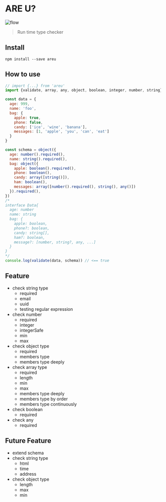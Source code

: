 # ARE U?

![flow][flow]

[flow]:https://img.shields.io/badge/typescript-2.6.*-blue.svg

> Run time type checker

## Install
``
npm install --save areu
``

## How to use
````javascript
// import {...} from 'areu'
import {validate, array, any, object, boolean, integer, number, string} from 'src/index'

const data = {
  age: 999,
  name: 'foo',
  bag: {
    apple: true,
    phone: false,
    candy: ['ice', 'wine', 'banana'],
    messages: [1, 'apple', 'you', 'can', 'eat']
  }
}

const schema = object({
  age: number().required(),
  name: string().required(),
  bag: object({
    apple: boolean().required(),
    phone: boolean(),
    candy: array([string()]),
    ham: boolean(),
    messages: array([number().required(), string(), any()])
  }).required(),
})
/*
interface Data{
  age: number
  name: string
  bag: {
    apple: boolean,
    phone?: boolean,
    candy: string[],
    ham?: boolean,
    message?: [number, string?, any, ...]
  }
}
*/
console.log(validate(data, schema)) // <== true

````

## Feature
* check string type
  * required
  * email
  * uuid
  * testing regular expression 
* check number
  * required
  * integer
  * integerSafe
  * min
  * max
* check object type
  * required
  * members type
  * members type deeply 
* check array type
  * required
  * length
  * min
  * max
  * members type deeply
  * members type by order
  * members type continuously
* check boolean
  * required
* check any
  * required


## Future Feature
* extend schema
* check string type
  * html
  * time
  * address
* check object type
  * length
  * max
  * min
